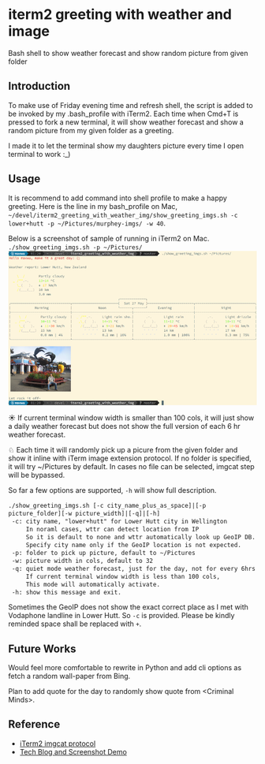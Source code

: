 # iterm2 greeting with weather and image
Bash shell to show weather forecast and show random picture from given folder

## Introduction

To make use of Friday evening time and refresh shell, the script is added to be invoked by my .bash_profile with iTerm2. Each time when Cmd+T is pressed to fork a new terminal, it will show weather forecast and show a random picture from my given folder as a greeting. 

I made it to let the terminal show my daughters picture every time I open terminal to work :_)

## Usage

It is recommend to add command into shell profile to make a happy greeting. Here is the line in my bash_profile on Mac, `~/devel/iterm2_greeting_with_weather_img/show_greeting_imgs.sh -c lower+hutt -p ~/Pictures/murphey-imgs/ -w 40`.

Below is a screenshot of sample of running in iTerm2 on Mac.
`./show_greeting_imgs.sh -p ~/Pictures/`
![](https://github.com/maxwu/iterm2_greeting_with_weather_img/raw/master/Iterm2_greeting_img_20170527_5.png)

☀ If current terminal window width is smaller than 100 cols, it will just show a daily weather forecast but does not show the full version of each 6 hr weather forecast.

♘ Each time it will randomly pick up a picure from the given folder and show it inline with iTerm image extension protocol. 
If no folder is specified, it will try ~/Pictures by default. In cases no file can be selected, imgcat step will be bypassed.

So far a few options are supported, `-h` will show full description.

```shell
./show_greeting_imgs.sh [-c city_name_plus_as_space]|[-p picture_folder][-w picture_width]|[-q]|[-h]
 -c: city name, "lower+hutt" for Lower Hutt city in Wellington
     In noraml cases, wttr can detect location from IP
     So it is default to none and wttr automatically look up GeoIP DB.
     Specify city name only if the GeoIP location is not expected.
 -p: folder to pick up picture, default to ~/Pictures
 -w: picture width in cols, default to 32
 -q: quiet mode weather forecast, just for the day, not for every 6hrs
     If current terminal window width is less than 100 cols,
     This mode will automatically activate.
 -h: show this message and exit.
```

Sometimes the GeoIP does not show the exact correct place as I met with Vodaphone landline in Lower Hutt. So `-c` is provided. Please be kindly reminded space shall be replaced with `+`.

## Future Works

Would feel more comfortable to rewrite in Python and add cli options as fetch a random wall-paper from Bing. 

Plan to add quote for the day to randomly show quote from \<Criminal Minds\>.

## Reference

 - [iTerm2 imgcat protocol](https://www.iterm2.com/documentation-images.html)
 - [Tech Blog and Screenshot Demo](https://maxwu.github.io/2017/05/28/Greeting-Shell-script-with-Picture-show-and-Weathre-Forecast/)